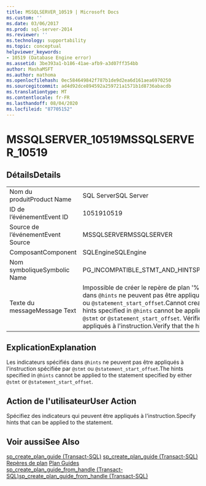 ```yaml
---
title: MSSQLSERVER_10519 | Microsoft Docs
ms.custom: ''
ms.date: 03/06/2017
ms.prod: sql-server-2014
ms.reviewer: ''
ms.technology: supportability
ms.topic: conceptual
helpviewer_keywords:
- 10519 (Database Engine error)
ms.assetid: 3be393a1-b186-41ae-afb9-a3d07ff354bb
author: MashaMSFT
ms.author: mathoma
ms.openlocfilehash: 0ec584649842f787b1de9d2ea6d161aea6970250
ms.sourcegitcommit: ad4d92dce894592a259721a1571b1d8736abacdb
ms.translationtype: MT
ms.contentlocale: fr-FR
ms.lasthandoff: 08/04/2020
ms.locfileid: "87705152"
---
```

# <a name="mssqlserver_10519"></a><span data-ttu-id="6d707-102">MSSQLSERVER_10519</span><span class="sxs-lookup"><span data-stu-id="6d707-102">MSSQLSERVER_10519</span></span>
    
## <a name="details"></a><span data-ttu-id="6d707-103">Détails</span><span class="sxs-lookup"><span data-stu-id="6d707-103">Details</span></span>  
  
|||  
|-|-|  
|<span data-ttu-id="6d707-104">Nom du produit</span><span class="sxs-lookup"><span data-stu-id="6d707-104">Product Name</span></span>|<span data-ttu-id="6d707-105">SQL Server</span><span class="sxs-lookup"><span data-stu-id="6d707-105">SQL Server</span></span>|  
|<span data-ttu-id="6d707-106">ID de l’événement</span><span class="sxs-lookup"><span data-stu-id="6d707-106">Event ID</span></span>|<span data-ttu-id="6d707-107">10519</span><span class="sxs-lookup"><span data-stu-id="6d707-107">10519</span></span>|  
|<span data-ttu-id="6d707-108">Source de l’événement</span><span class="sxs-lookup"><span data-stu-id="6d707-108">Event Source</span></span>|<span data-ttu-id="6d707-109">MSSQLSERVER</span><span class="sxs-lookup"><span data-stu-id="6d707-109">MSSQLSERVER</span></span>|  
|<span data-ttu-id="6d707-110">Composant</span><span class="sxs-lookup"><span data-stu-id="6d707-110">Component</span></span>|<span data-ttu-id="6d707-111">SQLEngine</span><span class="sxs-lookup"><span data-stu-id="6d707-111">SQLEngine</span></span>|  
|<span data-ttu-id="6d707-112">Nom symbolique</span><span class="sxs-lookup"><span data-stu-id="6d707-112">Symbolic Name</span></span>|<span data-ttu-id="6d707-113">PG_INCOMPATIBLE_STMT_AND_HINTS</span><span class="sxs-lookup"><span data-stu-id="6d707-113">PG_INCOMPATIBLE_STMT_AND_HINTS</span></span>|  
|<span data-ttu-id="6d707-114">Texte du message</span><span class="sxs-lookup"><span data-stu-id="6d707-114">Message Text</span></span>|<span data-ttu-id="6d707-115">Impossible de créer le repère de plan '%.\*ls', car les indicateurs spécifiés dans `@hints` ne peuvent pas être appliqués à l’instruction spécifiée par `@stmt` ou `@statement_start_offset`.</span><span class="sxs-lookup"><span data-stu-id="6d707-115">Cannot create plan guide '%.\*ls' because the hints specified in `@hints` cannot be applied to the statement specified by either `@stmt` or `@statement_start_offset`.</span></span> <span data-ttu-id="6d707-116">Vérifiez que les indicateurs peuvent être appliqués à l'instruction.</span><span class="sxs-lookup"><span data-stu-id="6d707-116">Verify that the hints can be applied to the statement.</span></span>|  
  
## <a name="explanation"></a><span data-ttu-id="6d707-117">Explication</span><span class="sxs-lookup"><span data-stu-id="6d707-117">Explanation</span></span>  
 <span data-ttu-id="6d707-118">Les indicateurs spécifiés dans `@hints` ne peuvent pas être appliqués à l'instruction spécifiée par `@stmt` ou `@statement_start_offset`.</span><span class="sxs-lookup"><span data-stu-id="6d707-118">The hints specified in `@hints` cannot be applied to the statement specified by either `@stmt` or `@statement_start_offset`.</span></span>  
  
## <a name="user-action"></a><span data-ttu-id="6d707-119">Action de l'utilisateur</span><span class="sxs-lookup"><span data-stu-id="6d707-119">User Action</span></span>  
 <span data-ttu-id="6d707-120">Spécifiez des indicateurs qui peuvent être appliqués à l'instruction.</span><span class="sxs-lookup"><span data-stu-id="6d707-120">Specify hints that can be applied to the statement.</span></span>  
  
## <a name="see-also"></a><span data-ttu-id="6d707-121">Voir aussi</span><span class="sxs-lookup"><span data-stu-id="6d707-121">See Also</span></span>  
 <span data-ttu-id="6d707-122">[sp_create_plan_guide &#40;Transact-SQL&#41;](/sql/relational-databases/system-stored-procedures/sp-create-plan-guide-transact-sql) </span><span class="sxs-lookup"><span data-stu-id="6d707-122">[sp_create_plan_guide &#40;Transact-SQL&#41;](/sql/relational-databases/system-stored-procedures/sp-create-plan-guide-transact-sql) </span></span>  
 <span data-ttu-id="6d707-123">[Repères de plan](../performance/plan-guides.md) </span><span class="sxs-lookup"><span data-stu-id="6d707-123">[Plan Guides](../performance/plan-guides.md) </span></span>  
 [<span data-ttu-id="6d707-124">sp_create_plan_guide_from_handle &#40;Transact-SQL&#41;</span><span class="sxs-lookup"><span data-stu-id="6d707-124">sp_create_plan_guide_from_handle &#40;Transact-SQL&#41;</span></span>](/sql/relational-databases/system-stored-procedures/sp-create-plan-guide-from-handle-transact-sql)  
  
  
